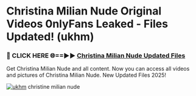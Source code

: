 # Christina Milian Nude Original Videos 0nlyFans Leaked - Files Updated! (ukhm)

<h3>🔴 CLICK HERE 🌐==►► <a href="https://tinyurl.com/5h6xmrr3" rel="nofollow">Christina Milian Nude Updated Files</a></h3>

Get Christina Milian Nude and all content. Now you can access all videos and pictures of Christina Milian Nude. New Updated Files 2025!

[![ukhm](https://i.imgur.com/KVD873Z.gif)](https://tinyurl.com/5h6xmrr3)
christine milian nude